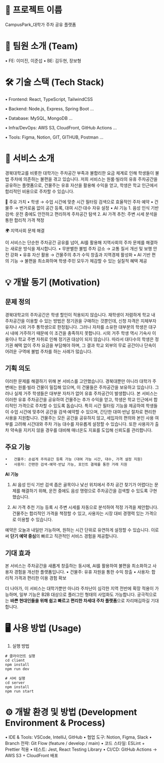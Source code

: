 # 📌 프로젝트 이름
CampusPark_대학가 주차 공유 플랫폼



# 👥 팀원 소개 (Team)
• FE: 이미진, 이준섭
• BE: 김두현, 장보형


# 🛠 기술 스택 (Tech Stack)
• Frontend: React, TypeScript, TailwindCSS

• Backend: Node.js, Express, Spring Boot …

• Database: MySQL, MongoDB …

• Infra/DevOps: AWS S3, CloudFront, GitHub Actions …

• Tools: Figma, Notion, GIT, GITHUB, Postman …



# 🚗 서비스 소개

경북대학교를 비롯한 대학가는 주차공간 부족과 불합리한 요금 체계로 인해 학생들이 불법 주차에 의존하는 불편을 겪고 있습니다. 저희 서비스는 원룸·빌라의 유휴 주차공간을 공유하는 플랫폼으로, 건물주는 유휴 자산을 활용해 수익을 얻고, 학생은 학교 인근에서 합리적인 비용으로 주차할 수 있습니다.

🎯 주요 가치
	•	학생 → 수업 시간에 맞춘 시간 필터링 검색으로 효율적인 주차 예약
	•	건물주 → 번거로움 없이 공간 등록, 대여 시간·대수 자유 설정
	•	AI 기능
	1.	음성 인식 기반 검색: 운전 중에도 안전하고 편리하게 주차공간 탐색
	2.	AI 가격 추천: 주변 시세 분석을 통한 합리적 가격 책정

🌍 지역사회 문제 해결

이 서비스는 단순한 주차공간 공유를 넘어, AI를 활용해 지역사회의 주차 문제를 해결하는 새로운 방식을 제시합니다.
	•	무분별한 불법 주차 감소 → 교통 질서 개선 및 보행 안전 강화
	•	유휴 자산 활용 → 건물주의 추가 수익 창출과 지역경제 활성화
	•	AI 기반 편의 기능 → 불편을 최소화하며 학생·주민 모두가 체감할 수 있는 실질적 혜택 제공


# 💡 개발 동기 (Motivation)
## 문제 정의

경북대학교의 주차공간은 학생 할인이 적용되지 않습니다. 재학생이 저렴하게 학교 내 주차공간을 이용할 수 있는 방법은 정기권을 구매하는 것뿐인데, 신청 자격은 지체부자유자나 시외 거주 통학생으로 한정됩니다. 그러나 자차를 소유한 대부분의 학생은 대구시 내에 거주하기 때문에 이 조건을 충족하지 못합니다. 시외 거주 학생 역시 기숙사 이용이나 학교 주변 자취로 인해 정기권 대상이 되지 않습니다.
따라서 대다수의 학생은 정기권 혜택 없이 주차 요금을 부담해야 하며, 그 결과 학교 외부의 무료 공간이나 단속이 어려운 구역에 불법 주차를 하는 사례가 많습니다.


## 기획 의도

이러한 문제를 해결하기 위해 본 서비스를 고안했습니다. 경북대뿐만 아니라 대학가 주변에는 원룸·빌라 건물이 밀집해 있으며, 이 건물들은 주차공간을 보유하고 있습니다. 그러나 실제 거주 학생들은 대부분 자차가 없어 유휴 주차공간이 발생합니다.
본 서비스는 이러한 유휴 주차공간을 공유하여 건물주는 추가 수익을 얻고, 학생은 학교 인근에서 합리적인 가격으로 주차할 수 있도록 돕습니다. 특히 시간 필터링 기능을 제공하여 학생들이 수업 시간에 맞추어 공간을 검색·예약할 수 있으며, 간단한 대여·반납 절차로 편리한 사용을 지원합니다. 건물주는 모든 공간을 공유하지 않고, 세입자의 편의와 본인 사용 여부를 고려해 시간대와 주차 가능 대수를 자유롭게 설정할 수 있습니다. 또한 사용자가 출차 약속을 지키지 않을 경우를 대비해 매너온도 지표를 도입해 신뢰도를 관리합니다.


## 주요 기능
	•	건물주: 손쉽게 주차공간 등록 가능 (대여 가능 시간, 대수, 가격 설정 지원)
	•	사용자: 간편한 검색·예약·반납 가능, 포인트 결제를 통한 거래 지원
**AI 기능**
1.	AI 음성 인식 기반 검색
좁은 골목이나 낯선 위치에서 주차 공간 찾기가 어렵다는 문제를 해결하기 위해, 운전 중에도 음성 명령으로 주차공간을 검색할 수 있도록 구현했습니다.
	
2. AI 가격 추천 기능
등록 시 주변 시세를 자동으로 분석하여 적정 가격을 제안합니다. 건물주는 합리적인 가격을 책정할 수 있고, 사용자는 시장 대비 경쟁력 있는 가격으로 이용할 수 있습니다.


예약은 오늘과 내일만 가능하며, 원하는 시간 단위로 유연하게 설정할 수 있습니다. 이로써 **단기 예약 중심**의 빠르고 직관적인 서비스 경험을 제공합니다.

## 기대 효과

본 서비스는 주차공간을 새롭게 창출하는 동시에, AI를 활용하여 불편을 최소화하고 사용자 경험을 개선한 플랫폼입니다.
	•	건물주: 유휴 자원을 통한 수익 창출
	•	사용자: 합리적 가격과 편리한 이용 경험 확보

더 나아가, 이 서비스는 대학가뿐만 아니라 주차난이 심각한 지역 전반에 확장 적용이 가능하며, 일부 기능은 B2B 대상으로 플러그인 형태의 사업화도 가능합니다.
궁극적으로는 **바쁜 현대인들을 위해 쉽고 빠르고 편리한 차세대 주차 플랫폼**으로 자리매김하길 기대합니다.





# 🖥 사용 방법 (Usage)

1. 실행 방법

```
# 클라이언트 실행
cd client
npm install
npm run dev

# 서버 실행
cd server
npm install
npm run start
```




# ⚙️ 개발 환경 및 방법 (Development Environment & Process)
• IDE & Tools: VSCode, IntelliJ, GitHub
• 협업 도구: Notion, Figma, Slack
• Branch 전략: Git Flow (feature / develop / main)
• 코드 스타일: ESLint + Prettier 적용
• 테스트: Jest, React Testing Library
• CI/CD: GitHub Actions → AWS S3 + CloudFront 배포

